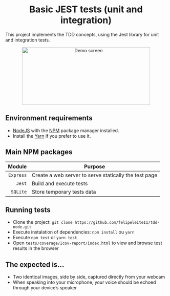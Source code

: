<h1 align="center">Basic JEST tests (unit and integration)</h1>

This project implements the TDD concepts, using the Jest library for unit and integration tests.

<p align="center">
	<img src="https://encrypted-tbn0.gstatic.com/images?q=tbn:ANd9GcRjxICnjdUxAccuY-5M0LskGZELvpCQcSFtJBXdV-xb0hHd2W8JBcxVWGuuvKDHHdDt_sw&usqp=CAU" height="180" width="400" alt="Demo screen" />
</p>


<h2>Environment requirements</h2>

- [NodeJS](https://nodejs.org) with the [NPM](https://www.npmjs.com) package manager installed.
- Install the [Yarn](https://yarnpkg.com) if you prefer to use it.

<h2>Main NPM packages</h2>

|  Module    | Purpose                                                   |
| -------------------------: | ----------------------------------------- |
| `Express`  | Create a web server to serve statically the test page     |
| `Jest`     | Build and execute tests                                   |
| `SQLite`   | Store temporary tests data                                |


<h2>Running tests</h2>

- Clone the project: `git clone https://github.com/felipeleite11/tdd-node.git`
- Execute instalation of dependencies: `npm install` ou `yarn`
- Execute `npm test` or `yarn test`
- Open `tests/coverage/Icov-report/index.html` to view and browse test results in the browser


<h2>The expected is...</h2>

- Two identical images, side by side, captured directly from your webcam
- When speaking into your microphone, your voice should be echoed through your device’s speaker
